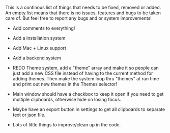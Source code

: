 This is a continous list of things that needs to be fixed, removed or added.<br>
An empty list means that there is no issues, features and bugs to be taken care of. But feel free to report any bugs and or system improvements!

* Add comments to everything!
* Add a installation system
* Add Mac + Linux support
* Add a backend system

* REDO Theme system, add a "theme" array and make it so people can just add a new CSS file instead of having to the current method for adding themes. Then make the system loop thru "themes" at run time and print out new themes in the Themes selector!


* Main window should have a checkbox to keep it open if you need to get multiple clipboards, otherwise hide on losing focus.
* Maybe have an export button in settings to get all clipboards to separate text or json file.
* Lots of little things to improve/clean up in the code.